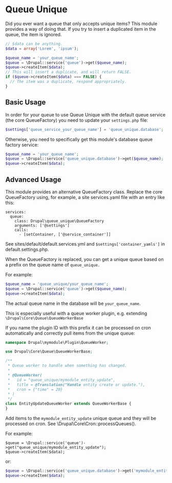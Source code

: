 # Queue Unique
Did you ever want a queue that only accepts unique items? This module provides a way of doing that. If you try to insert a duplicated item in the queue, the item is ignored.

```php
// $data can be anything.
$data = array('Lorem', 'ipsum');

$queue_name = 'your_queue_name';
$queue = \Drupal::service('queue')->get($queue_name);
$queue->createItem($data);
// This will insert a duplicate, and will return FALSE.
if ($queue->createItem($data) === FALSE) {
  // The item was a duplicate, respond appropriately.
}
```

## Basic Usage
In order for your queue to use Queue Unique with the default queue service
(the core QueueFactory) you need to update your `settings.php` file:

```php
$settings['queue_service_your_queue_name'] = 'queue_unique.database';
```

Otherwise, you need to specifically get this module's database queue factory service:

```php
$queue_name = 'your_queue_name';
$queue = \Drupal::service('queue_unique.database')->get($queue_name);
$queue->createItem($data);
```

## Advanced Usage

This module provides an alternative QueueFactory class. Replace the core QueueFactory
using, for example, a site services.yaml file with an entry like this:


```
services:
  queue:
    class: Drupal\queue_unique\QueueFactory
    arguments: ['@settings']
    calls:
      - [setContainer, ['@service_container']]
```

See sites/default/default.services.yml and `$settings['container_yamls']` in default.settings.php.

When the QueueFactory is replaced, you can get a unique queue based on a prefix on the queue
name of `queue_unique.`

For example:

```php
$queue_name = 'queue_unique/your_queue_name';
$queue = \Drupal::service('queue')->get($queue_name);
$queue->createItem($data);
```

The actual queue name in the database will be `your_queue_name`.

This is especially useful with a queue worker plugin, e.g. extending `\Drupal\Core\Queue\QueueWorkerBase`

If you name the plugin ID with this prefix it can be processed
on cron automatically and correctly pull items from the unique queue:

```php
namespace Drupal\mymodule\Plugin\QueueWorker;

use Drupal\Core\Queue\QueueWorkerBase;

/**
 * Queue worker to handle when something has changed.
 *
 * @QueueWorker(
 *   id = "queue_unique/mymodule_entity_update",
 *   title = @Translation("Handle entity create or update."),
 *   cron = {"time" = 20}
 * )
 */
class EntityUpdateQueueWorker extends QueueWorkerBase {
}
```

Add items to the `mymodule_entity_update` unique queue and they will be processed on
cron. See \Drupal\Core\Cron::processQueues().

For example:

```
$queue = \Drupal::service('queue')->get("queue_unique/mymodule_entity_update");
$queue->createItem($data);
```

or:

```php
$queue = \Drupal::service('queue_unique.database')->get('mymodule_entity_update');
$queue->createItem($data);

```
